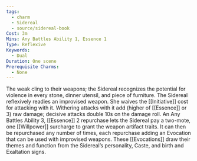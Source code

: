 ```yaml
---
tags:
  - charm
  - Sidereal
  - source/sidereal-book
Cost: 3m
Mins: Any Battles Ability 1, Essence 1
Type: Reflexive
Keywords:
  - Dual
Duration: One scene
Prerequisite Charms:
  - None
---
```

The weak cling to their weapons; the Sidereal recognizes the potential for violence in every stone, dinner utensil, and piece of furniture. The Sidereal reflexively readies an improvised weapon. She waives the [[Initiative]] cost for attacking with it. Withering attacks with it add (higher of [[Essence]] or 3) raw damage; decisive attacks double 10s on the damage roll. An Any Battles Ability 3, [[Essence]] 2 repurchase lets the Sidereal pay a two-mote, one [[Willpower]] surcharge to grant the weapon artifact traits. It can then be repurchased any number of times, each repurchase adding an Evocation that can be used with improvised weapons. These [[Evocations]] draw their themes and function from the Sidereal’s personality, Caste, and birth and Exaltation signs.